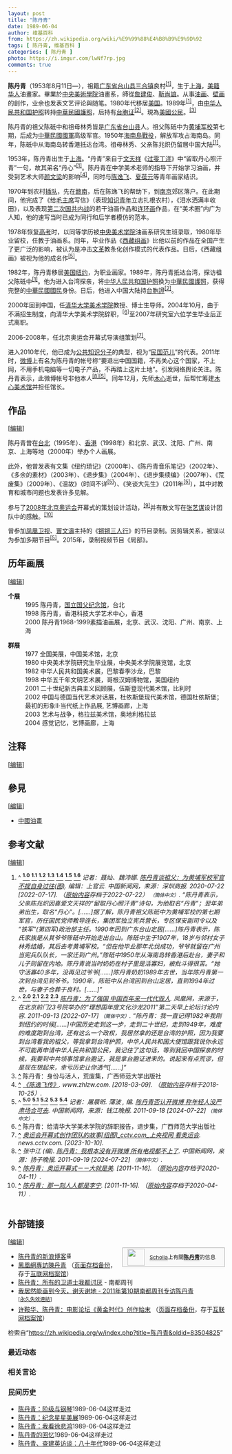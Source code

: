 ```yaml
---
layout: post
title: "陈丹青"
date: 1989-06-04
author: 维基百科
from: https://zh.wikipedia.org/wiki/%E9%99%88%E4%B8%B9%E9%9D%92
tags: [ 陈丹青, 维基百科 ]
categories: [ 陈丹青 ]
photo: https://i.imgur.com/lwNf7rp.jpg
comments: true
---
```

<div class="mw-content-ltr mw-parser-output" lang="zh" dir="ltr"><style data-mw-deduplicate="TemplateStyles:r83216930">.mw-parser-output .infobox-subbox{padding:0;border:none;margin:-3px;width:auto;min-width:100%;font-size:100%;clear:none;float:none;background-color:transparent}.mw-parser-output .infobox-3cols-child{margin:auto}.mw-parser-output .infobox .navbar{font-size:100%}body.skin-minerva .mw-parser-output .infobox-header,body.skin-minerva .mw-parser-output .infobox-subheader,body.skin-minerva .mw-parser-output .infobox-above,body.skin-minerva .mw-parser-output .infobox-title,body.skin-minerva .mw-parser-output .infobox-image,body.skin-minerva .mw-parser-output .infobox-full-data,body.skin-minerva .mw-parser-output .infobox-below{text-align:center}html.skin-theme-clientpref-night .mw-parser-output .infobox-full-data:not(.notheme)>div:not(.notheme)[style]{background:#1f1f23!important;color:#f8f9fa}@media(prefers-color-scheme:dark){html.skin-theme-clientpref-os .mw-parser-output .infobox-full-data:not(.notheme) div:not(.notheme){background:#1f1f23!important;color:#f8f9fa}}html.skin-theme-clientpref-night .mw-parser-output .infobox td div:not(.notheme)[style]{background:transparent!important;color:var(--color-base,#202122)}@media(prefers-color-scheme:dark){html.skin-theme-clientpref-os .mw-parser-output .infobox td div:not(.notheme)[style]{background:transparent!important;color:var(--color-base,#202122)}}html.skin-theme-clientpref-night .mw-parser-output .infobox td div.NavHead:not(.notheme)[style]{background:transparent!important}@media(prefers-color-scheme:dark){html.skin-theme-clientpref-os .mw-parser-output .infobox td div.NavHead:not(.notheme)[style]{background:transparent!important}}@media(min-width:640px){body.skin--responsive .mw-parser-output .infobox-table{display:table!important}body.skin--responsive .mw-parser-output .infobox-table>caption{display:table-caption!important}body.skin--responsive .mw-parser-output .infobox-table>tbody{display:table-row-group}body.skin--responsive .mw-parser-output .infobox-table tr{display:table-row!important}body.skin--responsive .mw-parser-output .infobox-table th,body.skin--responsive .mw-parser-output .infobox-table td{padding-left:inherit;padding-right:inherit}}</style>
<p><b>陈丹青</b>（1953年8月11日<span class="useeditintro" title="Template:BLP editintro">—</span>），祖籍<a href="/wiki/%E5%B9%BF%E4%B8%9C%E7%9C%81" title="广东省">广东省</a><a href="/wiki/%E5%8F%B0%E5%B1%B1%E5%8E%BF" class="mw-redirect" title="台山县">台山县</a><a href="/wiki/%E4%B8%89%E5%90%88%E9%95%87_(%E5%8F%B0%E5%B1%B1%E5%B8%82)" title="三合镇 (台山市)">三合镇</a>良村<sup id="cite_ref-a1_1-2" class="reference"><a href="#cite_note-a1-1">[1]</a></sup>，生于<a href="/wiki/%E4%B8%8A%E6%B5%B7" class="mw-redirect" title="上海">上海</a>，<a href="/wiki/%E5%8D%8E%E8%A3%94%E7%BE%8E%E5%9B%BD%E4%BA%BA" title="华裔美国人">美籍华人</a>油畫家。畢業於<a href="/wiki/%E4%B8%AD%E5%A4%AE%E7%BE%8E%E8%A1%93%E5%AD%B8%E9%99%A2" class="mw-redirect" title="中央美術學院">中央美術學院</a>油畫系，師從<a href="/wiki/%E8%A9%B9%E5%BB%BA%E4%BF%8A" title="詹建俊">詹建俊</a>、<a href="/wiki/%E9%9D%B3%E5%B0%9A%E8%AA%BC" class="mw-redirect" title="靳尚誼">靳尚誼</a>。从事<a href="/wiki/%E6%B2%B9%E7%94%BB" title="油画">油画</a>、<a href="/wiki/%E5%A3%81%E7%94%BB" class="mw-redirect" title="壁画">壁画</a>的創作，业余也发表文艺评论與随笔。1980年代移居<a href="/wiki/%E7%BE%8E%E5%9B%BD" title="美国">美国</a>。1989年<sup id="cite_ref-a1_1-3" class="reference"><a href="#cite_note-a1-1">[1]</a></sup>，由<a href="/wiki/%E4%B8%AD%E5%8D%8E%E4%BA%BA%E6%B0%91%E5%85%B1%E5%92%8C%E5%9B%BD%E6%8A%A4%E7%85%A7" title="中华人民共和国护照">中华人民共和国护照</a>转持<a href="/wiki/%E4%B8%AD%E8%8F%AF%E6%B0%91%E5%9C%8B%E8%AD%B7%E7%85%A7" title="中華民國護照">中華民國護照</a>，后持有<a href="/wiki/%E5%8F%B0%E7%81%A3%E5%B1%85%E6%B0%91%E4%BE%86%E5%BE%80%E5%A4%A7%E9%99%B8%E9%80%9A%E8%A1%8C%E8%AD%89" title="台灣居民來往大陸通行證">台胞证</a><sup id="cite_ref-a2_2-2" class="reference"><a href="#cite_note-a2-2">[2]</a></sup>。現為<a href="/wiki/%E7%BE%8E%E5%9B%BD%E5%85%AC%E6%B0%91" title="美国公民">美國公民</a>。<sup id="cite_ref-3" class="reference"><a href="#cite_note-3">[3]</a></sup>
</p>
<meta property="mw:PageProp/toc">
<div class="mw-heading mw-heading2"></div>
<p>陈丹青的祖父陈砥中和祖母林秀皆是<a href="/wiki/%E5%B9%BF%E4%B8%9C%E7%9C%81" title="广东省">广东省</a><a href="/wiki/%E5%8F%B0%E5%B1%B1%E5%8E%BF" class="mw-redirect" title="台山县">台山县</a>人。祖父陈砥中为<a href="/wiki/%E9%BB%84%E5%9F%94%E5%86%9B%E6%A0%A1" class="mw-redirect" title="黄埔军校">黄埔军校</a>第七期，后成为<a href="/wiki/%E4%B8%AD%E8%8F%AF%E6%B0%91%E5%9C%8B%E5%9C%8B%E8%BB%8D" title="中華民國國軍">中華民國國軍</a>高级军官。1950年<a href="/wiki/%E6%B5%B7%E5%8D%97%E5%B3%B6%E6%88%B0%E5%BD%B9" title="海南島戰役">海南島戰役</a>，解放军攻占海南岛。同年，陈砥中从海南岛转香港抵达台湾。祖母林秀、父亲陈兆炽仍留居中国大陆<sup id="cite_ref-a1_1-4" class="reference"><a href="#cite_note-a1-1">[1]</a></sup>。
</p><p>1953年，陈丹青出生于<a href="/wiki/%E4%B8%8A%E6%B5%B7" class="mw-redirect" title="上海">上海</a>。“丹青”来自于<a href="/wiki/%E6%96%87%E5%A4%A9%E7%A5%A5" title="文天祥">文天祥</a>《<a href="/wiki/%E8%BF%87%E9%9B%B6%E4%B8%81%E6%B4%8B" title="过零丁洋">过零丁洋</a>》中“留取丹心照汗青”一句，故其弟名“丹心”<sup id="cite_ref-a1_1-5" class="reference"><a href="#cite_note-a1-1">[1]</a></sup>。陈丹青在中学美术老师的指导下开始学习油画，并受到艺术大师<a href="/wiki/%E9%A1%8F%E6%96%87%E6%A8%91" title="顏文樑">颜文梁</a>的影响<sup id="cite_ref-:0_4-0" class="reference"><a href="#cite_note-:0-4">[4]</a></sup>，同时与<a href="/wiki/%E9%99%88%E9%80%B8%E9%A3%9E" title="陈逸飞">陈逸飞</a>、<a href="/w/index.php?title=%E5%A4%8F%E8%91%86%E5%85%83&amp;action=edit&amp;redlink=1" class="new" title="夏葆元（页面不存在）">夏葆元</a>等青年画家结识。
</p><p>1970年到农村<a href="/wiki/%E4%B8%8A%E5%B1%B1%E4%B8%8B%E9%84%89%E9%81%8B%E5%8B%95" class="mw-redirect" title="上山下鄉運動">插队</a>，先在<a href="/wiki/%E8%B5%A3%E5%8D%97" class="mw-redirect" title="赣南">赣南</a>，后在陈逸飞的帮助下，到<a href="/wiki/%E5%8D%97%E4%BA%AC" class="mw-redirect" title="南京">南京</a>郊区落户。在此期间，他完成了《给<a href="/wiki/%E6%AF%9B%E4%B8%BB%E5%B8%AD" class="mw-redirect" title="毛主席">毛主席</a>写信》（表现<a href="/wiki/%E7%9F%A5%E8%AF%86%E9%9D%92%E5%B9%B4" title="知识青年">知识青年</a>立志扎根农村），《泪水洒满丰收田》，以及表现<a href="/wiki/%E7%AC%AC%E4%BA%8C%E6%AC%A1%E5%9B%BD%E5%85%B1%E5%86%85%E6%88%98" title="第二次国共内战">第二次国共内战</a>的若干油画作品和<a href="/wiki/%E8%BF%9E%E7%8E%AF%E7%94%BB" title="连环画">连环画</a>作品，在“美术圈”内广为人知，他的速写当时已成为同行和后学者模仿的范本。
</p><p>1978年恢复<a href="/wiki/%E6%99%AE%E9%80%9A%E9%AB%98%E7%AD%89%E5%AD%A6%E6%A0%A1%E6%8B%9B%E7%94%9F%E5%85%A8%E5%9B%BD%E7%BB%9F%E4%B8%80%E8%80%83%E8%AF%95" title="普通高等学校招生全国统一考试">高考</a>时，以同等学历被<a href="/wiki/%E4%B8%AD%E5%A4%AE%E7%BE%8E%E6%9C%AF%E5%AD%A6%E9%99%A2" title="中央美术学院">中央美术学院</a>油画系研究生班录取，1980年毕业留校，任教于油画系。同年，毕业作品《<a href="/wiki/%E8%A5%BF%E8%97%8F%E7%BB%84%E7%94%BB" title="西藏组画">西藏组画</a>》比他以前的作品在全国产生了更广泛的影响，被认为是冲击<a href="/wiki/%E6%96%87%E9%9D%A9" class="mw-redirect" title="文革">文革</a>教条化创作模式的代表作品。日后，《西藏组画》被视为他的成名作<sup id="cite_ref-a3_5-0" class="reference"><a href="#cite_note-a3-5">[5]</a></sup>。
</p><p>1982年，陈丹青移居<a href="/wiki/%E7%BE%8E%E5%9B%BD" title="美国">美国</a><a href="/wiki/%E7%BA%BD%E7%BA%A6" title="纽约">纽约</a>，为职业画家。1989年，陈丹青抵达台湾，探访祖父陈砥中<sup id="cite_ref-a1_1-6" class="reference"><a href="#cite_note-a1-1">[1]</a></sup>。他为进入台湾探亲，将<a href="/wiki/%E4%B8%AD%E5%8D%8E%E4%BA%BA%E6%B0%91%E5%85%B1%E5%92%8C%E5%9B%BD%E6%8A%A4%E7%85%A7" title="中华人民共和国护照">中华人民共和国护照</a>换为<a href="/wiki/%E4%B8%AD%E8%8F%AF%E6%B0%91%E5%9C%8B%E8%AD%B7%E7%85%A7" title="中華民國護照">中華民國護照</a>，获得完整的<a href="/wiki/%E4%B8%AD%E8%8F%AF%E6%B0%91%E5%9C%8B%E5%9C%8B%E6%B0%91" title="中華民國國民">中華民國國民</a>身份。日后，他进入中国大陆持<a href="/wiki/%E5%8F%B0%E8%83%9E%E8%AD%89" class="mw-redirect" title="台胞證">台胞證</a><sup id="cite_ref-a2_2-3" class="reference"><a href="#cite_note-a2-2">[2]</a></sup>。
</p><p>2000年回到中国，任<a href="/wiki/%E6%B8%85%E5%8D%8E%E5%A4%A7%E5%AD%A6%E7%BE%8E%E6%9C%AF%E5%AD%A6%E9%99%A2" title="清华大学美术学院">清华大学美术学院</a>教授、博士生导师。2004年10月，由于不满招生制度，向清华大学美术学院辞职，<sup id="cite_ref-6" class="reference"><a href="#cite_note-6">[6]</a></sup>至2007年研究室六位学生毕业后正式离职。
</p><p>2006-2008年，任北京奥运会开幕式导演组策划<sup id="cite_ref-7" class="reference"><a href="#cite_note-7">[7]</a></sup>。
</p><p>进入2010年代，他已成为<a href="/wiki/%E5%85%AC%E5%85%B1%E7%9F%A5%E8%AF%86%E5%88%86%E5%AD%90" title="公共知识分子">公共知识分子</a>的典型，视为“<a href="/wiki/%E6%B0%91%E5%9B%BD%E7%83%AD" title="民国热">民国范儿</a>”的代表。2011年时，<a href="/wiki/%E6%96%B0%E6%B5%AA%E5%BE%AE%E5%8D%9A" title="新浪微博">微博</a>上有名为陈丹青的帐号称“要退出中国国籍，不再关心这个国家，不上网，不用手机电脑等一切电子产品，不再踏上这片土地”。引发网络舆论关注。陈丹青表示，此微博帐号非他本人<sup id="cite_ref-8" class="reference"><a href="#cite_note-8">[8]</a></sup><sup id="cite_ref-a3_5-1" class="reference"><a href="#cite_note-a3-5">[5]</a></sup>。同年12月，先师<a href="/wiki/%E6%9C%A8%E5%BF%83" title="木心">木心</a>逝世，后帮忙筹建<a href="/wiki/%E6%9C%A8%E5%BF%83%E7%BE%8E%E6%9C%AF%E9%A6%86" title="木心美术馆">木心美术馆</a>并担任馆长。
</p>
<div class="mw-heading mw-heading2"><h2 id="作品"><span id=".E4.BD.9C.E5.93.81"></span>作品</h2><span class="mw-editsection"><span class="mw-editsection-bracket">[</span><a href="/w/index.php?title=%E9%99%88%E4%B8%B9%E9%9D%92&amp;action=edit&amp;section=2" title="编辑章节：作品"><span>编辑</span></a><span class="mw-editsection-bracket">]</span></span></div>
<p>陈丹青曾在<a href="/wiki/%E5%8F%B0%E5%8C%97" class="mw-redirect" title="台北">台北</a>（1995年）、<a href="/wiki/%E9%A6%99%E6%B8%AF" title="香港">香港</a>（1998年）和北京、武汉、沈阳、广州、南京、上海等地（2000年）举办个人画展。
</p><p>此外，他曾发表有文集《纽约琐记》（2000年）、《陈丹青音乐笔记》（2002年）、《多余的素材》（2003年）、《退步集》（2004年）、《退步集续编》（2007年）、《荒废集》（2009年）、《温故》（时间不详<sup id="cite_ref-a3_5-2" class="reference"><a href="#cite_note-a3-5">[5]</a></sup>）、《笑谈大先生》（2011年<sup id="cite_ref-a3_5-3" class="reference"><a href="#cite_note-a3-5">[5]</a></sup>），其中对教育和城市问题也发表许多见解。
</p><p>参与了<a href="/wiki/2008%E5%B9%B4%E5%8C%97%E4%BA%AC%E5%A5%A5%E8%BF%90%E4%BC%9A" class="mw-redirect" title="2008年北京奥运会">2008年北京奥运会</a>开幕式的策划设计活动，<sup id="cite_ref-:1_9-0" class="reference"><a href="#cite_note-:1-9">[9]</a></sup>并有散文写在<a href="/wiki/%E5%BC%A0%E8%89%BA%E8%B0%8B" title="张艺谋">张艺谋</a>设计团队中的感触。<sup id="cite_ref-10" class="reference"><a href="#cite_note-10">[10]</a></sup>
</p><p>曾参加<a href="/wiki/%E5%87%A4%E5%87%B0%E5%8D%AB%E8%A7%86" title="凤凰卫视">凤凰卫视</a>、<a href="/wiki/%E7%AB%87%E6%96%87%E6%BF%A4" title="竇文濤">竇文濤</a>主持的《<a href="/wiki/%E9%94%B5%E9%94%B5%E4%B8%89%E4%BA%BA%E8%A1%8C" title="锵锵三人行">锵锵三人行</a>》的节目录制。因剪辑关系，被误以为参加多期节目<sup id="cite_ref-a3_5-4" class="reference"><a href="#cite_note-a3-5">[5]</a></sup>。2015年，录制视频节目《局部》。
</p>
<div class="mw-heading mw-heading2"><h2 id="历年画展"><span id=".E5.8E.86.E5.B9.B4.E7.94.BB.E5.B1.95"></span>历年画展</h2><span class="mw-editsection"><span class="mw-editsection-bracket">[</span><a href="/w/index.php?title=%E9%99%88%E4%B8%B9%E9%9D%92&amp;action=edit&amp;section=3" title="编辑章节：历年画展"><span>编辑</span></a><span class="mw-editsection-bracket">]</span></span></div>
<dl><dt><b>个展</b></dt>
<dd>1995 陈丹青，<a href="/wiki/%E5%9C%8B%E7%AB%8B%E5%9C%8B%E7%88%B6%E7%B4%80%E5%BF%B5%E9%A4%A8" title="國立國父紀念館">国立国父纪念馆</a>，台北</dd>
<dd>1998 陈丹青，香港科技大学艺术中心，香港</dd>
<dd>2000 陈丹青1968-1999素描油画展，北京、武汉、沈阳、广州、南京、上海</dd></dl>
<dl><dt><b>群展</b></dt>
<dd>1977 全国美展，中国美术馆，北京</dd>
<dd>1980 中央美术学院研究生毕业展，中央美术学院展览馆，北京</dd>
<dd>1982 中华人民共和国美术展，巴黎春季沙龙，巴黎</dd>
<dd>1998 中华五千年文明艺术展，哥根汉姆博物馆，美国纽约</dd>
<dd>2001 二十世纪新古典主义回顾展，伍斯登现代美术馆，比利时</dd>
<dd>2002 中国与德国当代艺术对话展，杜依斯堡现代美术馆，德国杜依斯堡；最初的形象Ⅱ·当代纸上作品展, 艺博画廊，上海</dd>
<dd>2003 艺术与战争，格拉兹美术馆，奥地利格拉兹</dd>
<dd>2004 感觉记忆，艺博画廊，上海</dd></dl>
<div class="mw-heading mw-heading2"><h2 id="注释"><span id=".E6.B3.A8.E9.87.8A"></span>注释</h2><span class="mw-editsection"><span class="mw-editsection-bracket">[</span><a href="/w/index.php?title=%E9%99%88%E4%B8%B9%E9%9D%92&amp;action=edit&amp;section=4" title="编辑章节：注释"><span>编辑</span></a><span class="mw-editsection-bracket">]</span></span></div>
<div id="references-NoteFoot"></div>
<div class="mw-heading mw-heading2"><h2 id="參見"><span id=".E5.8F.83.E8.A6.8B"></span>參見</h2><span class="mw-editsection"><span class="mw-editsection-bracket">[</span><a href="/w/index.php?title=%E9%99%88%E4%B8%B9%E9%9D%92&amp;action=edit&amp;section=5" title="编辑章节：參見"><span>编辑</span></a><span class="mw-editsection-bracket">]</span></span></div>
<ul><li><a href="/wiki/%E4%B8%AD%E5%9C%8B%E6%B2%B9%E7%95%AB" title="中國油畫">中國油畫</a></li></ul>
<div class="mw-heading mw-heading2"><h2 id="参考文献"><span id=".E5.8F.82.E8.80.83.E6.96.87.E7.8C.AE"></span>参考文献</h2><span class="mw-editsection"><span class="mw-editsection-bracket">[</span><a href="/w/index.php?title=%E9%99%88%E4%B8%B9%E9%9D%92&amp;action=edit&amp;section=6" title="编辑章节：参考文献"><span>编辑</span></a><span class="mw-editsection-bracket">]</span></span></div>
<div class="reflist columns references-column-count references-column-count-2" style="-moz-column-count: 2; -webkit-column-count: 2; column-count: 2; list-style-type: decimal;">
<ol class="references">
<li id="cite_note-a1-1"><span class="mw-cite-backlink">^ <a href="#cite_ref-a1_1-0"><sup><b>1.0</b></sup></a> <a href="#cite_ref-a1_1-1"><sup><b>1.1</b></sup></a> <a href="#cite_ref-a1_1-2"><sup><b>1.2</b></sup></a> <a href="#cite_ref-a1_1-3"><sup><b>1.3</b></sup></a> <a href="#cite_ref-a1_1-4"><sup><b>1.4</b></sup></a> <a href="#cite_ref-a1_1-5"><sup><b>1.5</b></sup></a> <a href="#cite_ref-a1_1-6"><sup><b>1.6</b></sup></a></span> <span class="reference-text"><cite class="citation web">记者：聂灿、魏沛娜. <a rel="nofollow" class="external text" href="https://web.archive.org/web/20220722065408/https://www.chinanews.com.cn/cul/2014/06-17/6288428.shtml">陈丹青谈祖父：为黄埔军校军官 不提自身过往(图)</a>. 编辑：上官云. 中国新闻网，来源：深圳商报. 2020-07-22 <span class="reference-accessdate"> [<span class="nowrap">2022-07-17</span>]</span>. （<a rel="nofollow" class="external text" href="https://www.chinanews.com.cn/cul/2014/06-17/6288428.shtml">原始内容</a>存档于2022-07-22） <span style="font-family: sans-serif; cursor: default; color:var(--color-subtle, #54595d); font-size: 0.8em; bottom: 0.1em; font-weight: bold;" title="连接到简体中文网页">（简体中文）</span>. <q>陈丹青表示，父亲陈兆炽因喜爱文天祥的“留取丹心照汗青”诗句，为他取名“丹青”；翌年弟弟出生，取名“丹心”。[……]据了解，陈丹青祖父陈砥中为黄埔军校的第七期军官，历任国民党师教导连长，集团军独立宪兵营长，专区保安副司令以及“铁军”(第四军)政治部主任。1990年回到广东台山定居[……]陈丹青表示，陈氏家族是从其爷爷陈砥中开始走出台山。陈砥中生于1907年，18岁与邻村女子林秀结婚，其后去考黄埔军校。“但在他毕业那年北伐成功，爷爷就留在广州当宪兵队队长，一家迁到广州。”陈砥中1950年从海南岛转香港后赴台，妻子和儿子则留在内地。陈丹青说当时奶奶在村子里是活寡妇，被批斗得很苦。“她守活寡40多年，没再见过爷爷[……]陈丹青奶奶1989年去世，当年陈丹青第一次到台湾见到爷爷。1990年，陈砥中从台湾回到台山定居，直到1994年过世，与妻子合葬于良村。[……]</q></cite><span title="ctx_ver=Z39.88-2004&amp;rfr_id=info%3Asid%2Fzh.wikipedia.org%3A%E9%99%88%E4%B8%B9%E9%9D%92&amp;rft.atitle=%E9%99%88%E4%B8%B9%E9%9D%92%E8%B0%88%E7%A5%96%E7%88%B6%EF%BC%9A%E4%B8%BA%E9%BB%84%E5%9F%94%E5%86%9B%E6%A0%A1%E5%86%9B%E5%AE%98+%E4%B8%8D%E6%8F%90%E8%87%AA%E8%BA%AB%E8%BF%87%E5%BE%80%28%E5%9B%BE%29&amp;rft.au=%E8%AE%B0%E8%80%85%EF%BC%9A%E8%81%82%E7%81%BF%E3%80%81%E9%AD%8F%E6%B2%9B%E5%A8%9C&amp;rft.date=2020-07-22&amp;rft.genre=unknown&amp;rft.jtitle=%E7%BC%96%E8%BE%91%EF%BC%9A%E4%B8%8A%E5%AE%98%E4%BA%91&amp;rft_id=https%3A%2F%2Fwww.chinanews.com.cn%2Fcul%2F2014%2F06-17%2F6288428.shtml&amp;rft_val_fmt=info%3Aofi%2Ffmt%3Akev%3Amtx%3Ajournal" class="Z3988"><span style="display:none;">&nbsp;</span></span></span>
</li>
<li id="cite_note-a2-2"><span class="mw-cite-backlink">^ <a href="#cite_ref-a2_2-0"><sup><b>2.0</b></sup></a> <a href="#cite_ref-a2_2-1"><sup><b>2.1</b></sup></a> <a href="#cite_ref-a2_2-2"><sup><b>2.2</b></sup></a> <a href="#cite_ref-a2_2-3"><sup><b>2.3</b></sup></a></span> <span class="reference-text"><cite class="citation web"><a rel="nofollow" class="external text" href="http://culture.ifeng.com/huodong/special/lixiangguo/zuixinbaodao/detail_2011_09/13/9140786_11.shtml">陈丹青：为了强国 中国百年来一代代毁人</a>. 凤凰网，来源于，在北京前门23号院举办的“理想国年度文化沙龙2011”第二天早上论坛讨论内容. 2011-09-13 <span class="reference-accessdate"> [<span class="nowrap">2022-07-17</span>]</span> <span style="font-family: sans-serif; cursor: default; color:var(--color-subtle, #54595d); font-size: 0.8em; bottom: 0.1em; font-weight: bold;" title="连接到简体中文网页">（简体中文）</span>. <q>陈丹青：我一直记得1982年我刚到纽约的时候[……]中国历史走到这一步，走到二十世纪，走到1949年，难度的难度跑到台湾，还有这么一个政权，我居然拿的还是台湾的护照，因为我要到台湾看我的祖父，等我拿到台湾护照，中华人民共和国大使馆跟我说你永远不可能再申请中华人民共和国公民，我记住了这句话，等到我回中国探亲的时候，我要到中共领事馆拿台胞证，我是拿台胞证进来的。说起来有点荒谬，但是现在想起来，幸亏历史让你透气[……]</q></cite><span title="ctx_ver=Z39.88-2004&amp;rfr_id=info%3Asid%2Fzh.wikipedia.org%3A%E9%99%88%E4%B8%B9%E9%9D%92&amp;rft.btitle=%E9%99%88%E4%B8%B9%E9%9D%92%EF%BC%9A%E4%B8%BA%E4%BA%86%E5%BC%BA%E5%9B%BD+%E4%B8%AD%E5%9B%BD%E7%99%BE%E5%B9%B4%E6%9D%A5%E4%B8%80%E4%BB%A3%E4%BB%A3%E6%AF%81%E4%BA%BA&amp;rft.date=2011-09-13&amp;rft.genre=unknown&amp;rft.pub=%E5%87%A4%E5%87%B0%E7%BD%91%EF%BC%8C%E6%9D%A5%E6%BA%90%E4%BA%8E%EF%BC%8C%E5%9C%A8%E5%8C%97%E4%BA%AC%E5%89%8D%E9%97%A823%E5%8F%B7%E9%99%A2%E4%B8%BE%E5%8A%9E%E7%9A%84%E2%80%9C%E7%90%86%E6%83%B3%E5%9B%BD%E5%B9%B4%E5%BA%A6%E6%96%87%E5%8C%96%E6%B2%99%E9%BE%992011%E2%80%9D%E7%AC%AC%E4%BA%8C%E5%A4%A9%E6%97%A9%E4%B8%8A%E8%AE%BA%E5%9D%9B%E8%AE%A8%E8%AE%BA%E5%86%85%E5%AE%B9&amp;rft_id=http%3A%2F%2Fculture.ifeng.com%2Fhuodong%2Fspecial%2Flixiangguo%2Fzuixinbaodao%2Fdetail_2011_09%2F13%2F9140786_11.shtml&amp;rft_val_fmt=info%3Aofi%2Ffmt%3Akev%3Amtx%3Abook" class="Z3988"><span style="display:none;">&nbsp;</span></span></span>
</li>
<li id="cite_note-3"><span class="mw-cite-backlink"><b><a href="#cite_ref-3">^</a></b></span> <span class="reference-text">陈丹青：身份与活人，荒废集，广西师范大学出版社</span>
</li>
<li id="cite_note-:0-4"><span class="mw-cite-backlink"><b><a href="#cite_ref-:0_4-0">^</a></b></span> <span class="reference-text"><cite class="citation web"><a rel="nofollow" class="external text" href="https://web.archive.org/web/20181025000711/http://www.zhlzw.com/Item/67954.aspx">《陈逸飞传》</a>. www.zhlzw.com.  <span class="reference-accessdate"> [<span class="nowrap">2018-03-09</span>]</span>. （<a rel="nofollow" class="external text" href="http://www.zhlzw.com/Item/67954.aspx">原始内容</a>存档于2018-10-25）.</cite><span title="ctx_ver=Z39.88-2004&amp;rfr_id=info%3Asid%2Fzh.wikipedia.org%3A%E9%99%88%E4%B8%B9%E9%9D%92&amp;rft.atitle=%E3%80%8A%E9%99%88%E9%80%B8%E9%A3%9E%E4%BC%A0%E3%80%8B&amp;rft.genre=unknown&amp;rft.jtitle=www.zhlzw.com&amp;rft_id=http%3A%2F%2Fwww.zhlzw.com%2FItem%2F67954.aspx&amp;rft_val_fmt=info%3Aofi%2Ffmt%3Akev%3Amtx%3Ajournal" class="Z3988"><span style="display:none;">&nbsp;</span></span></span>
</li>
<li id="cite_note-a3-5"><span class="mw-cite-backlink">^ <a href="#cite_ref-a3_5-0"><sup><b>5.0</b></sup></a> <a href="#cite_ref-a3_5-1"><sup><b>5.1</b></sup></a> <a href="#cite_ref-a3_5-2"><sup><b>5.2</b></sup></a> <a href="#cite_ref-a3_5-3"><sup><b>5.3</b></sup></a> <a href="#cite_ref-a3_5-4"><sup><b>5.4</b></sup></a></span> <span class="reference-text"><cite class="citation web">记者：屠晨昕. 蒲波 , 编. <a rel="nofollow" class="external text" href="https://www.chinanews.com.cn/cul/2011/09-18/3335214.shtml">陈丹青否认开微博 称年轻人没严肃场合可去</a>. 中国新闻网，来源：钱江晚报. 2011-09-18 <span class="reference-accessdate"> [<span class="nowrap">2024-07-22</span>]</span> <span style="font-family: sans-serif; cursor: default; color:var(--color-subtle, #54595d); font-size: 0.8em; bottom: 0.1em; font-weight: bold;" title="连接到简体中文网页">（简体中文）</span>.</cite><span title="ctx_ver=Z39.88-2004&amp;rfr_id=info%3Asid%2Fzh.wikipedia.org%3A%E9%99%88%E4%B8%B9%E9%9D%92&amp;rft.au=%E8%AE%B0%E8%80%85%EF%BC%9A%E5%B1%A0%E6%99%A8%E6%98%95&amp;rft.btitle=%E9%99%88%E4%B8%B9%E9%9D%92%E5%90%A6%E8%AE%A4%E5%BC%80%E5%BE%AE%E5%8D%9A+%E7%A7%B0%E5%B9%B4%E8%BD%BB%E4%BA%BA%E6%B2%A1%E4%B8%A5%E8%82%83%E5%9C%BA%E5%90%88%E5%8F%AF%E5%8E%BB&amp;rft.date=2011-09-18&amp;rft.genre=unknown&amp;rft.pub=%E4%B8%AD%E5%9B%BD%E6%96%B0%E9%97%BB%E7%BD%91%EF%BC%8C%E6%9D%A5%E6%BA%90%EF%BC%9A%E9%92%B1%E6%B1%9F%E6%99%9A%E6%8A%A5&amp;rft_id=https%3A%2F%2Fwww.chinanews.com.cn%2Fcul%2F2011%2F09-18%2F3335214.shtml&amp;rft_val_fmt=info%3Aofi%2Ffmt%3Akev%3Amtx%3Abook" class="Z3988"><span style="display:none;">&nbsp;</span></span></span>
</li>
<li id="cite_note-6"><span class="mw-cite-backlink"><b><a href="#cite_ref-6">^</a></b></span> <span class="reference-text">陈丹青：给清华大学美术学院的辞职报告，退步集，广西师范大学出版社</span>
</li>
<li id="cite_note-7"><span class="mw-cite-backlink"><b><a href="#cite_ref-7">^</a></b></span> <span class="reference-text"><cite class="citation web"><a rel="nofollow" class="external text" href="http://news.cctv.com/china/20080810/102653_1.shtml">奥运会开幕式创作团队的故事[组图]_cctv.com_上央视网 看奥运会</a>. news.cctv.com.  <span class="reference-accessdate"> [<span class="nowrap">2023-10-10</span>]</span>.</cite><span title="ctx_ver=Z39.88-2004&amp;rfr_id=info%3Asid%2Fzh.wikipedia.org%3A%E9%99%88%E4%B8%B9%E9%9D%92&amp;rft.atitle=%E5%A5%A5%E8%BF%90%E4%BC%9A%E5%BC%80%E5%B9%95%E5%BC%8F%E5%88%9B%E4%BD%9C%E5%9B%A2%E9%98%9F%E7%9A%84%E6%95%85%E4%BA%8B%5B%E7%BB%84%E5%9B%BE%5D_cctv.com_%E4%B8%8A%E5%A4%AE%E8%A7%86%E7%BD%91+%E7%9C%8B%E5%A5%A5%E8%BF%90%E4%BC%9A&amp;rft.genre=unknown&amp;rft.jtitle=news.cctv.com&amp;rft_id=http%3A%2F%2Fnews.cctv.com%2Fchina%2F20080810%2F102653_1.shtml&amp;rft_val_fmt=info%3Aofi%2Ffmt%3Akev%3Amtx%3Ajournal" class="Z3988"><span style="display:none;">&nbsp;</span></span></span>
</li>
<li id="cite_note-8"><span class="mw-cite-backlink"><b><a href="#cite_ref-8">^</a></b></span> <span class="reference-text"><cite class="citation web">张中江 (编). <a rel="nofollow" class="external text" href="https://www.chinanews.com.cn/cul/2011/09-19/3336052.shtml">陈丹青：我根本没有开微博 所有电视都不上了</a>. 中国新闻网，来源：扬子晚报. 2011-09-19 <span class="reference-accessdate"> [<span class="nowrap">2024-07-22</span>]</span> <span style="font-family: sans-serif; cursor: default; color:var(--color-subtle, #54595d); font-size: 0.8em; bottom: 0.1em; font-weight: bold;" title="连接到简体中文网页">（简体中文）</span>.</cite><span title="ctx_ver=Z39.88-2004&amp;rfr_id=info%3Asid%2Fzh.wikipedia.org%3A%E9%99%88%E4%B8%B9%E9%9D%92&amp;rft.au=%E5%BC%A0%E4%B8%AD%E6%B1%9F&amp;rft.btitle=%E9%99%88%E4%B8%B9%E9%9D%92%EF%BC%9A%E6%88%91%E6%A0%B9%E6%9C%AC%E6%B2%A1%E6%9C%89%E5%BC%80%E5%BE%AE%E5%8D%9A+%E6%89%80%E6%9C%89%E7%94%B5%E8%A7%86%E9%83%BD%E4%B8%8D%E4%B8%8A%E4%BA%86&amp;rft.date=2011-09-19&amp;rft.genre=unknown&amp;rft.pub=%E4%B8%AD%E5%9B%BD%E6%96%B0%E9%97%BB%E7%BD%91%EF%BC%8C%E6%9D%A5%E6%BA%90%EF%BC%9A%E6%89%AC%E5%AD%90%E6%99%9A%E6%8A%A5&amp;rft_id=https%3A%2F%2Fwww.chinanews.com.cn%2Fcul%2F2011%2F09-19%2F3336052.shtml&amp;rft_val_fmt=info%3Aofi%2Ffmt%3Akev%3Amtx%3Abook" class="Z3988"><span style="display:none;">&nbsp;</span></span></span>
</li>
<li id="cite_note-:1-9"><span class="mw-cite-backlink"><b><a href="#cite_ref-:1_9-0">^</a></b></span> <span class="reference-text"><cite class="citation web"><a rel="nofollow" class="external text" href="https://web.archive.org/web/20200411142807/http://www.infzm.com/content/15927">陈丹青：奥运开幕式－－大就是美</a>.  <span class="reference-accessdate"> [<span class="nowrap">2011-11-16</span>]</span>. （<a rel="nofollow" class="external text" href="http://www.infzm.com/content/15927">原始内容</a>存档于2020-04-11）.</cite><span title="ctx_ver=Z39.88-2004&amp;rfr_id=info%3Asid%2Fzh.wikipedia.org%3A%E9%99%88%E4%B8%B9%E9%9D%92&amp;rft.btitle=%E9%99%88%E4%B8%B9%E9%9D%92%EF%BC%9A%E5%A5%A5%E8%BF%90%E5%BC%80%E5%B9%95%E5%BC%8F%EF%BC%8D%EF%BC%8D%E5%A4%A7%E5%B0%B1%E6%98%AF%E7%BE%8E&amp;rft.genre=unknown&amp;rft_id=http%3A%2F%2Fwww.infzm.com%2Fcontent%2F15927&amp;rft_val_fmt=info%3Aofi%2Ffmt%3Akev%3Amtx%3Abook" class="Z3988"><span style="display:none;">&nbsp;</span></span></span>
</li>
<li id="cite_note-10"><span class="mw-cite-backlink"><b><a href="#cite_ref-10">^</a></b></span> <span class="reference-text"><cite class="citation web"><a rel="nofollow" class="external text" href="https://web.archive.org/web/20200411142834/http://www.infzm.com/content/15920">陈丹青：那一刻人人都是李宁</a>.  <span class="reference-accessdate"> [<span class="nowrap">2011-11-16</span>]</span>. （<a rel="nofollow" class="external text" href="http://www.infzm.com/content/15920">原始内容</a>存档于2020-04-11）.</cite><span title="ctx_ver=Z39.88-2004&amp;rfr_id=info%3Asid%2Fzh.wikipedia.org%3A%E9%99%88%E4%B8%B9%E9%9D%92&amp;rft.btitle=%E9%99%88%E4%B8%B9%E9%9D%92%EF%BC%9A%E9%82%A3%E4%B8%80%E5%88%BB%E4%BA%BA%E4%BA%BA%E9%83%BD%E6%98%AF%E6%9D%8E%E5%AE%81&amp;rft.genre=unknown&amp;rft_id=http%3A%2F%2Fwww.infzm.com%2Fcontent%2F15920&amp;rft_val_fmt=info%3Aofi%2Ffmt%3Akev%3Amtx%3Abook" class="Z3988"><span style="display:none;">&nbsp;</span></span></span>
</li>
</ol></div>
<div class="mw-heading mw-heading2"><h2 id="外部链接"><span id=".E5.A4.96.E9.83.A8.E9.93.BE.E6.8E.A5"></span>外部链接</h2><span class="mw-editsection"><span class="mw-editsection-bracket">[</span><a href="/w/index.php?title=%E9%99%88%E4%B8%B9%E9%9D%92&amp;action=edit&amp;section=7" title="编辑章节：外部链接"><span>编辑</span></a><span class="mw-editsection-bracket">]</span></span></div>
<style data-mw-deduplicate="TemplateStyles:r82655521">.mw-parser-output .side-box{margin:4px 0;box-sizing:border-box;border:1px solid #aaa;font-size:88%;line-height:1.25em;background-color:#f9f9f9;display:flow-root}.mw-parser-output .side-box-abovebelow,.mw-parser-output .side-box-text{padding:0.25em 0.9em}.mw-parser-output .side-box-image{padding:2px 0 2px 0.9em;text-align:center}.mw-parser-output .side-box-imageright{padding:2px 0.9em 2px 0;text-align:center}@media(min-width:500px){.mw-parser-output .side-box-flex{display:flex;align-items:center}.mw-parser-output .side-box-text{flex:1}}@media(min-width:720px){.mw-parser-output .side-box{width:238px}.mw-parser-output .side-box-right{clear:right;float:right;margin-left:1em}.mw-parser-output .side-box-left{margin-right:1em}}</style><div class="side-box metadata side-box-right"><style data-mw-deduplicate="TemplateStyles:r82655520">.mw-parser-output .plainlist ol,.mw-parser-output .plainlist ul{line-height:inherit;list-style:none;margin:0;padding:0}.mw-parser-output .plainlist ol li,.mw-parser-output .plainlist ul li{margin-bottom:0}</style>
<div class="side-box-flex">
<div class="side-box-image"><span class="noviewer" typeof="mw:File"><span><img alt="" src="//upload.wikimedia.org/wikipedia/commons/thumb/3/32/Scholia_logo.svg/40px-Scholia_logo.svg.png" decoding="async" width="40" height="39" class="mw-file-element" srcset="//upload.wikimedia.org/wikipedia/commons/thumb/3/32/Scholia_logo.svg/60px-Scholia_logo.svg.png 1.5x, //upload.wikimedia.org/wikipedia/commons/thumb/3/32/Scholia_logo.svg/80px-Scholia_logo.svg.png 2x" data-file-width="107" data-file-height="104"></span></span></div>
<div class="side-box-text plainlist"><a href="https://www.wikidata.org/wiki/Wikidata:Scholia/zh" class="extiw" title="d:Wikidata:Scholia/zh">Scholia</a>上有關<b><a href="https://iw.toolforge.org/scholia/author/Q8933393" class="extiw" title="toolforge:scholia/author/Q8933393">陈丹青</a></b>的信息</div></div>
</div>
<ul><li><a rel="nofollow" class="external text" href="http://blog.sina.com.cn/1197379084">陈丹青的新浪博客</a><span class="skin-invert" typeof="mw:File"><span title="需註冊"><img alt="需註冊" src="//upload.wikimedia.org/wikipedia/commons/thumb/d/d6/Lock-gray-alt-2.svg/10px-Lock-gray-alt-2.svg.png" decoding="async" width="10" height="16" class="mw-file-element" srcset="//upload.wikimedia.org/wikipedia/commons/thumb/d/d6/Lock-gray-alt-2.svg/15px-Lock-gray-alt-2.svg.png 1.5x, //upload.wikimedia.org/wikipedia/commons/thumb/d/d6/Lock-gray-alt-2.svg/20px-Lock-gray-alt-2.svg.png 2x" data-file-width="512" data-file-height="813"></span></span></li>
<li><a rel="nofollow" class="external text" href="http://ent.ifeng.com/fcd/chendanqing/">鳳凰網專訪陳丹青</a> （<a rel="nofollow" class="external text" href="//web.archive.org/web/20200411142815/http://ent.ifeng.com/fcd/chendanqing/">页面存档备份</a>，存于<a href="/wiki/%E4%BA%92%E8%81%94%E7%BD%91%E6%A1%A3%E6%A1%88%E9%A6%86" title="互联网档案馆">互联网档案馆</a>）</li>
<li><a rel="nofollow" class="external text" href="https://web.archive.org/web/20120110232840/http://past.nbweekly.com/Print/Article/596_0.shtml">陈丹青：所有的卫道士我都讨厌</a> - 南都周刊</li>
<li><a rel="nofollow" class="external text" href="http://news.xqnwh.com/2011/0324/439.html">我居然能画到今天，谢天谢地 - 2011年第10期南都周刊专访陈丹青</a><sup class="noprint Inline-Template"><span style="white-space: nowrap;">[<a href="/wiki/Wikipedia:%E5%A4%B1%E6%95%88%E9%93%BE%E6%8E%A5" title="Wikipedia:失效链接"><span title="自2018年5月失效">永久失效連結</span></a>]</span></sup></li>
<li><a rel="nofollow" class="external text" href="http://v.163.com/movie/2012/12/T/D/M8IIIQJAD_M9VMTBUTD.html">许鞍华、陈丹青：电影论坛《黄金时代》创作始末</a> （<a rel="nofollow" class="external text" href="//web.archive.org/web/20200411142825/http://v.163.com/movie/2012/12/T/D/M8IIIQJAD_M9VMTBUTD.html">页面存档备份</a>，存于<a href="/wiki/%E4%BA%92%E8%81%94%E7%BD%91%E6%A1%A3%E6%A1%88%E9%A6%86" title="互联网档案馆">互联网档案馆</a>）</li></ul>


<!-- 
NewPP limit report
Parsed by mw‐web.codfw.main‐5c99488795‐ww487
Cached time: 20240807234619
Cache expiry: 2592000
Reduced expiry: false
Complications: [show‐toc]
CPU time usage: 0.517 seconds
Real time usage: 0.657 seconds
Preprocessor visited node count: 4027/1000000
Post‐expand include size: 65700/2097152 bytes
Template argument size: 4659/2097152 bytes
Highest expansion depth: 28/100
Expensive parser function count: 18/500
Unstrip recursion depth: 0/20
Unstrip post‐expand size: 21849/5000000 bytes
Lua time usage: 0.208/10.000 seconds
Lua memory usage: 4837793/52428800 bytes
Number of Wikibase entities loaded: 1/400
-->
<!--
Transclusion expansion time report (%,ms,calls,template)
100.00%  550.964      1 -total
 35.04%  193.075      1 Template:Infobox_Person
 28.37%  156.301      1 Template:Infobox_person/core
 25.63%  141.218      1 Template:Infobox
 18.91%  104.191      1 Template:Reflist
 16.50%   90.910      8 Template:Cite_web
 11.04%   60.805      4 Template:Navbox
  9.88%   54.412      1 Template:中央美术学院油画系78级研究生班
  8.82%   48.574      1 Template:Authority_control
  7.91%   43.593      1 Template:Scholia
-->

<!-- Saved in parser cache with key zhwiki:pcache:idhash:788854-0!canonical!zh and timestamp 20240807234619 and revision id 83504825. Rendering was triggered because: page-view
 -->
</div><!--esi <esi:include src="/esitest-fa8a495983347898/content" /> --><noscript><img src="https://login.wikimedia.org/wiki/Special:CentralAutoLogin/start?type=1x1" alt="" width="1" height="1" style="border: none; position: absolute;"></noscript>
<div class="printfooter" data-nosnippet="">检索自“<a dir="ltr" href="https://zh.wikipedia.org/w/index.php?title=陈丹青&amp;oldid=83504825">https://zh.wikipedia.org/w/index.php?title=陈丹青&amp;oldid=83504825</a>”</div><div id="recent-news"><h3>最近动态</h3><ul></ul></div><div id="open-opinion"><h3>相关言论</h3><ul></ul></div><div id="mjls-record"><h3>民间历史</h3><ul><li><a href="https://nodebe4.github.io/mjlsh/1989-06-04/%E9%99%88%E4%B8%B9%E9%9D%92-%E9%98%B6%E7%BA%A7%E4%B8%8E%E9%92%A2%E7%90%B4/" title="陈丹青">陈丹青：阶级与钢琴</a><time>1989-06-04</time><a class="tag">这样走过</a></li>
<li><a href="https://nodebe4.github.io/mjlsh/1989-06-04/%E9%99%88%E4%B8%B9%E9%9D%92-%E7%BA%AA%E5%BF%B5%E6%98%9F%E6%98%9F%E7%BE%8E%E5%B1%95/" title="陈丹青">陈丹青：纪念星星美展</a><time>1989-06-04</time><a class="tag">这样走过</a></li>
<li><a href="https://nodebe4.github.io/mjlsh/1989-06-04/%E9%99%88%E4%B8%B9%E9%9D%92-%E6%88%91%E7%9C%8B%E5%BE%90%E6%82%B2%E9%B8%BF/" title="陈丹青">陈丹青：我看徐悲鸿</a><time>1989-06-04</time><a class="tag">这样走过</a></li>
<li><a href="https://nodebe4.github.io/mjlsh/1989-06-04/%E9%99%88%E4%B8%B9%E9%9D%92%E7%9A%84%E5%9B%9E%E5%BF%86/" title="">陈丹青的回忆</a><time>1989-06-04</time><a class="tag">这样走过</a></li>
<li><a href="https://nodebe4.github.io/mjlsh/1989-06-04/%E9%99%88%E4%B8%B9%E9%9D%92-%E6%9F%A5%E5%BB%BA%E8%8B%B1%E8%AE%BF%E8%B0%88-%E5%85%AB%E5%8D%81%E5%B9%B4%E4%BB%A3/" title="陈丹青、查建英访谈">陈丹青、查建英访谈：八十年代</a><time>1989-06-04</time><a class="tag">这样走过</a></li>
</ul></div>